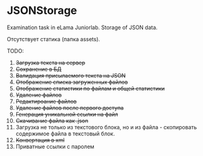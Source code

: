 # JSONStorage
Examination task in eLama Juniorlab. Storage of JSON data.

Отсутствует статика (папка assets).

TODO:
1. ~~Загрузка текста на сервер~~
2. ~~Сохранение в БД~~
3. ~~Валидация присылаемого текста на JSON~~
4. ~~Отображение списка загруженных файлов~~
5. ~~Отображение статистики по файлам и общей статистики~~
6. ~~Удаление файлов~~
7. ~~Редактироание файлов~~
8. ~~Удаление файлов после первого доступа~~
9. ~~Генерация уникальной ссылки на файл~~
10. ~~Скачивание файла как .json~~
11. Загрузка не только из текстового блока, но и из файла - скопировать содержимое файла в текстовый блок.
12. ~~Конвертация в xml~~
13. Приватные ссылки с паролем
